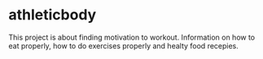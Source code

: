 # athleticbody
This project is about finding motivation to workout. Information on how to eat properly, how to do exercises properly and healty food recepies.
